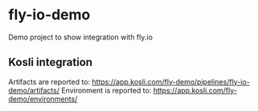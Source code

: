 # fly-io-demo
Demo project to show integration with fly.io

## Kosli integration

Artifacts are reported to: https://app.kosli.com/fly-demo/pipelines/fly-io-demo/artifacts/
Environment is reported to: https://app.kosli.com/fly-demo/environments/ 
